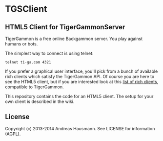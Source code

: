 # TGSClient
## HTML5 Client for TigerGammonServer

TigerGammon is a free online Backgammon server. You play against humans or bots.

The simplest way to connect is using telnet:

    telnet ti-ga.com 4321

If you prefer a graphical user interface, you'll pick from a bunch of available rich clients which satisfy the TigerGammon API. Of course you are here to see the HTML5 client, but if you are interested look at this [list of rich clients](http://tigergammon.com/en/online-backgammon/?open=client/download), compatible to TigerGammon.

This repository contains the code for an HTML5 client. The setup for your own client is described in the wiki.

## License
Copyright (c) 2013-2014 Andreas Hausmann. See LICENSE for information (AGPL).
